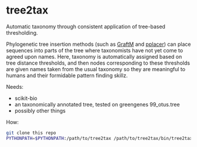 tree2tax
========

Automatic taxonomy through consistent application of tree-based thresholding.

Phylogenetic tree insertion methods (such as [GraftM](https://github.com/geronimp/graftM) and 
[pplacer](http://matsen.fhcrc.org/pplacer/)) can place sequences into parts of the tree where taxonomists have not
yet come to agreed upon names. Here, taxonomy is automatically assigned based on tree distance thresholds, and then
nodes corresponding to these thresholds are given names taken from the usual taxonomy so they are meaningful to humans
and their formidable pattern finding skillz.

Needs:
* scikit-bio
* an taxonomically annotated tree, tested on greengenes 99_otus.tree
* possibly other things

How:
```sh
git clone this repo
PYTHONPATH=$PYTHONPATH:/path/to/tree2tax /path/to/tree2tax/bin/tree2tax -h
```
